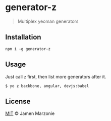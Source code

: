 generator-z
===========
> Multiplex yeoman generators

## Installation
```
npm i -g generator-z
```

## Usage
Just call `z` first, then list more generators after it.
```
$ yo z backbone, angular, devjs:babel
```

## License
[MIT](LICENSE) &copy; Jamen Marzonie
